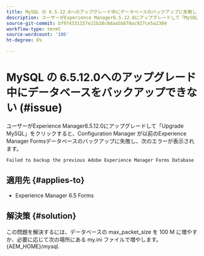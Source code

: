 ```yaml
---
title: MySQL の 6.5.12.0へのアップグレード中にデータベースのバックアップに失敗しました。
description: ユーザーがExperience Manager6.5.12.0にアップグレードして「MySQL をアップグレード」をクリックすると、Configuration Manager は以前のExperience Manager Formsデータベースのバックアップに失敗します。
source-git-commit: bf974331157e21b28c0daa5b878ac927ce5a2304
workflow-type: tm+mt
source-wordcount: '106'
ht-degree: 6%

---
```


# MySQL の 6.5.12.0へのアップグレード中にデータベースをバックアップできない (#issue)

ユーザーがExperience Manager6.5.12.0にアップグレードして「Upgrade MySQL」をクリックすると、Configuration Manager が以前のExperience Manager Formsデータベースのバックアップに失敗し、次のエラーが表示されます。

`Failed to backup the previous Adobe Experience Manager Forms Database`


## 適用先 {#applies-to}

* Experience Manager 6.5 Forms

## 解決策 {#solution}

この問題を解決するには、データベースの max_packet_size を 100 M に増やすか、必要に応じて次の場所にある my.ini ファイルで増やします。 {AEM_HOME}/mysql.
